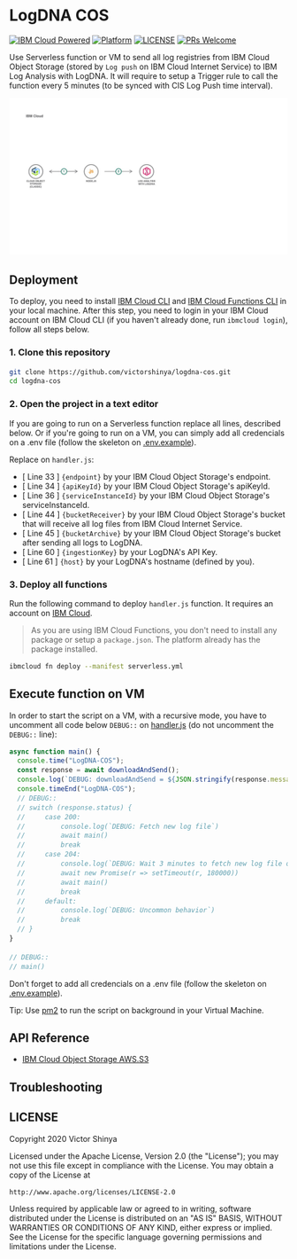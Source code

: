 # LogDNA COS

[![IBM Cloud Powered](https://img.shields.io/badge/IBM%20Cloud-powered-blue.svg)](https://cloud.ibm.com)
[![Platform](https://img.shields.io/badge/platform-nodejs-lightgrey.svg?style=flat)](https://developer.ibm.com/technologies/node-js/)
[![LICENSE](https://img.shields.io/badge/license-Apache--2.0-blue.svg)](https://github.com/victorshinya/logdna-cos/blob/master/LICENSE)
[![PRs Welcome](https://img.shields.io/badge/PRs-welcome-brightgreen.svg)](https://github.com/victorshinya/logdna-cos/pulls)

Use Serverless function or VM to send all log registries from IBM Cloud Object Storage (stored by `Log push` on IBM Cloud Internet Service) to IBM Log Analysis with LogDNA. It will require to setup a Trigger rule to call the function every 5 minutes (to be synced with CIS Log Push time interval).

![Architecture Design](doc/source/images/architecture.jpg)

## Deployment

To deploy, you need to install [IBM Cloud CLI](https://cloud.ibm.com/docs/cli/reference/ibmcloud/download_cli.html#install_use) and [IBM Cloud Functions CLI](https://cloud.ibm.com/openwhisk/learn/cli) in your local machine. After this step, you need to login in your IBM Cloud account on IBM Cloud CLI (if you haven't already done, run `ibmcloud login`), follow all steps below.

### 1. Clone this repository

```sh
git clone https://github.com/victorshinya/logdna-cos.git
cd logdna-cos
```

### 2. Open the project in a text editor

If you are going to run on a Serverless function replace all lines, described below.
Or if you're going to run on a VM, you can simply add all credencials on a .env file (follow the skeleton on [.env.example](.env.example)).

Replace on `handler.js`:

- [ Line 33 ] `{endpoint}` by your IBM Cloud Object Storage's endpoint.
- [ Line 34 ] `{apiKeyId}` by your IBM Cloud Object Storage's apiKeyId.
- [ Line 36 ] `{serviceInstanceId}` by your IBM Cloud Object Storage's serviceInstanceId.
- [ Line 44 ] `{bucketReceiver}` by your IBM Cloud Object Storage's bucket that will receive all log files from IBM Cloud Internet Service.
- [ Line 45 ] `{bucketArchive}` by your IBM Cloud Object Storage's bucket after sending all logs to LogDNA.
- [ Line 60 ] `{ingestionKey}` by your LogDNA's API Key.
- [ Line 61 ] `{host}` by your LogDNA's hostname (defined by you).

### 3. Deploy all functions

Run the following command to deploy `handler.js` function. It requires an account on [IBM Cloud](https://cloud.ibm.com).

> As you are using IBM Cloud Functions, you don't need to install any package or setup a `package.json`. The platform already has the package installed.

```sh
ibmcloud fn deploy --manifest serverless.yml
```

## Execute function on VM

In order to start the script on a VM, with a recursive mode, you have to uncomment all code below `DEBUG::` on [handler.js](handler.js) (do not uncomment the `DEBUG::` line):

```js
async function main() {
  console.time("LogDNA-COS");
  const response = await downloadAndSend();
  console.log(`DEBUG: downloadAndSend = ${JSON.stringify(response.message)}`);
  console.timeEnd("LogDNA-COS");
  // DEBUG::
  // switch (response.status) {
  //     case 200:
  //         console.log(`DEBUG: Fetch new log file`)
  //         await main()
  //         break
  //     case 204:
  //         console.log(`DEBUG: Wait 3 minutes to fetch new log file on COS Bucket`)
  //         await new Promise(r => setTimeout(r, 180000))
  //         await main()
  //         break
  //     default:
  //         console.log(`DEBUG: Uncommon behavior`)
  //         break
  // }
}

// DEBUG::
// main()
```

Don't forget to add all credencials on a .env file (follow the skeleton on [.env.example](.env.example)).

Tip: Use [pm2](https://www.npmjs.com/package/pm2) to run the script on background in your Virtual Machine.

## API Reference

- [IBM Cloud Object Storage AWS.S3](https://ibm.github.io/ibm-cos-sdk-js/AWS/S3.html)

## Troubleshooting

## LICENSE

Copyright 2020 Victor Shinya

Licensed under the Apache License, Version 2.0 (the "License");
you may not use this file except in compliance with the License.
You may obtain a copy of the License at

    http://www.apache.org/licenses/LICENSE-2.0

Unless required by applicable law or agreed to in writing, software
distributed under the License is distributed on an "AS IS" BASIS,
WITHOUT WARRANTIES OR CONDITIONS OF ANY KIND, either express or implied.
See the License for the specific language governing permissions and
limitations under the License.
